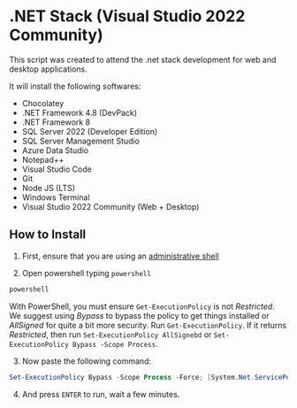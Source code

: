 # .NET Stack (Visual Studio 2022 Community)
This script was created to attend the .net stack development for web and desktop applications. 

It will install the following softwares:

- Chocolatey
- .NET Framework 4.8 (DevPack)
- .NET Framework 8
- SQL Server 2022 (Developer Edition)
- SQL Server Management Studio
- Azure Data Studio
- Notepad++
- Visual Studio Code
- Git
- Node JS (LTS)
- Windows Terminal
- Visual Studio 2022 Community (Web + Desktop)

## How to Install

1. First, ensure that you are using an [administrative shell](https://www.howtogeek.com/194041/how-to-open-the-command-prompt-as-administrator-in-windows-10/)

2. Open powershell typing `powershell`

```cmd
powershell
```

 With PowerShell, you must ensure `Get-ExecutionPolicy` is not *Restricted*. We suggest using *Bypass* to bypass the policy to get things installed or *AllSigned* for quite a bit more security.
 Run `Get-ExecutionPolicy`. If it returns *Restricted*, then run `Set-ExecutionPolicy AllSignebd` or `Set-ExecutionPolicy Bypass -Scope Process`.

3. Now paste the following command:
```powershell
Set-ExecutionPolicy Bypass -Scope Process -Force; [System.Net.ServicePointManager]::SecurityProtocol = [System.Net.ServicePointManager]::SecurityProtocol -bor 3072; iex ((New-Object System.Net.WebClient).DownloadString('https://raw.githubusercontent.com/alan-lisboa/dev-setup/main/scripts/net_basic_enterprise/install.ps1'))
```

4. And press `ENTER` to run, wait a few minutes.